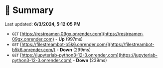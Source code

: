 # 📖 Summary
Last updated: **6/3/2024, 5:12:05 PM**

- `GET` [https://restreamer-09gx.onrender.com](https://restreamer-09gx.onrender.com) - **Up** (997ms)
- `GET` [https://filestreambot-b5k6.onrender.com/](https://filestreambot-b5k6.onrender.com/) - **Down** (299ms)
- `GET` [https://jupyterlab-python3-12-3.onrender.com](https://jupyterlab-python3-12-3.onrender.com) - **Down** (239ms)
